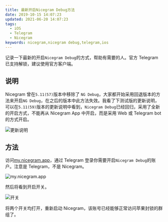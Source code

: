 ```yaml
---
title: 最新开启Nicegram Debug方法
date: 2019-10-15 14:07:23
updated: 2021-06-20 14:07:23
tags:
  - iOS
  - Telegram
  - Nicegram
keywords: nicegram,nicegram debug,telegram,ios
---
```


记录一下最新的开启`Nicegram Debug`的方式，帮助有需要的人。官方 Telegram 已支持解锁，建议使用官方客户端。

<!--more-->

## 说明

Nicegram 曾在`5.11(57)`版本中移除了 `NG Debug`，大家都开始采用回退版本的方法来开启`NG Debug`，在之后的版本中此方法失效。我看了下测试版的更新说明，可以在`5.11(59)`版本的更新说明中看到，`Nicegram Debug`已经回归，采用了全新的开启方式，不能再从 Nicegram App 中开启，而是采用 Web 或 Telegram bot 的方式开启。

![更新说明](https://img.iszy.xyz/20191015145457.png)

## 方法

访问[my.nicegram.app](https://my.nicegram.app)，通过 Telegram 登录你需要开启`Nicegram Debug`的账户。注意是 Telegram，不是 Nicegram。

![my.nicegram.app](https://img.iszy.xyz/20191015141146.png)

然后将看到开启开关。

![开关](https://img.iszy.xyz/20191015141021.png)

将两个开关均打开，重新启动 Nicegram，该账号已经能够正常访问苹果封锁的群组了。
